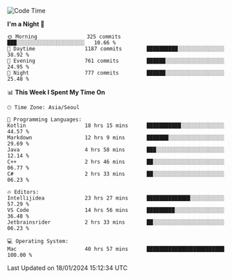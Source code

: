 <!--START_SECTION:waka-->
![Code Time](http://img.shields.io/badge/Code%20Time-186%20hrs%2045%20mins-blue)

**I'm a Night 🦉** 

```text
🌞 Morning                325 commits         ███░░░░░░░░░░░░░░░░░░░░░░   10.66 % 
🌆 Daytime                1187 commits        ██████████░░░░░░░░░░░░░░░   38.92 % 
🌃 Evening                761 commits         ██████░░░░░░░░░░░░░░░░░░░   24.95 % 
🌙 Night                  777 commits         ██████░░░░░░░░░░░░░░░░░░░   25.48 % 
```


📊 **This Week I Spent My Time On** 

```text
🕑︎ Time Zone: Asia/Seoul

💬 Programming Languages: 
Kotlin                   18 hrs 15 mins      ███████████░░░░░░░░░░░░░░   44.57 % 
Markdown                 12 hrs 9 mins       ███████░░░░░░░░░░░░░░░░░░   29.69 % 
Java                     4 hrs 58 mins       ███░░░░░░░░░░░░░░░░░░░░░░   12.14 % 
C++                      2 hrs 46 mins       ██░░░░░░░░░░░░░░░░░░░░░░░   06.77 % 
C#                       2 hrs 33 mins       ██░░░░░░░░░░░░░░░░░░░░░░░   06.23 % 

🔥 Editors: 
Intellijidea             23 hrs 27 mins      ██████████████░░░░░░░░░░░   57.29 % 
VS Code                  14 hrs 56 mins      █████████░░░░░░░░░░░░░░░░   36.48 % 
Jetbrainsrider           2 hrs 33 mins       ██░░░░░░░░░░░░░░░░░░░░░░░   06.23 % 

💻 Operating System: 
Mac                      40 hrs 57 mins      █████████████████████████   100.00 % 
```


 Last Updated on 18/01/2024 15:12:34 UTC
<!--END_SECTION:waka-->
